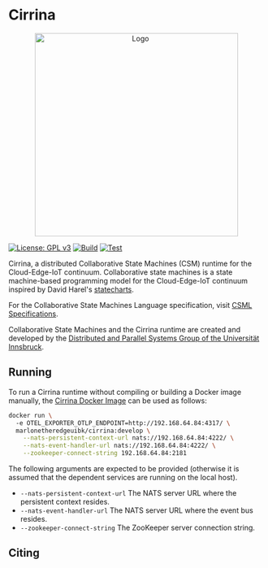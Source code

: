 # Cirrina

<div align="center">
    <img src="cirrina.svg" alt="Logo" width="400"/>
</div>

[![License: GPL v3](https://img.shields.io/badge/License-GPLv3-blue.svg)](LICENSE.md) [![Build](https://github.com/UIBK-DPS-DC/Cirrina/actions/workflows/build.yml/badge.svg)](https://github.com/UIBK-DPS-DC/Cirrina/actions/workflows/build.yml) [![Test](https://github.com/UIBK-DPS-DC/Cirrina/actions/workflows/report.yml/badge.svg)](https://github.com/UIBK-DPS-DC/Cirrina/actions/workflows/report.yml)

Cirrina, a distributed Collaborative State Machines (CSM) runtime for the Cloud-Edge-IoT continuum. Collaborative state machines is a state
machine-based programming model for the Cloud-Edge-IoT continuum inspired by David
Harel's [statecharts](https://www.sciencedirect.com/science/article/pii/0167642387900359).

For the Collaborative State Machines Language specification,
visit [CSML Specifications](https://git.uibk.ac.at/informatik/dps/dps-dc-software/cirrina/-/wikis/csml-specifications).

Collaborative State Machines and the Cirrina runtime are created and developed by the [Distributed and Parallel Systems Group of the
Universität Innsbruck](https://dps.uibk.ac.at/).

## Running

To run a Cirrina runtime without compiling or building a Docker image manually, the
[Cirrina Docker Image](https://hub.docker.com/r/marlonetheredgeuibk/cirrina) can be used as follows:

```bash
docker run \ 
  -e OTEL_EXPORTER_OTLP_ENDPOINT=http://192.168.64.84:4317/ \
  marlonetheredgeuibk/cirrina:develop \
    --nats-persistent-context-url nats://192.168.64.84:4222/ \
    --nats-event-handler-url nats://192.168.64.84:4222/ \
    --zookeeper-connect-string 192.168.64.84:2181
```

The following arguments are expected to be provided (otherwise it is assumed that the dependent services are running on the local host).

- `--nats-persistent-context-url` The NATS server URL where the persistent context resides.
- `--nats-event-handler-url` The NATS server URL where the event bus resides.
- `--zookeeper-connect-string` The ZooKeeper server connection string.

## Citing

```
```
